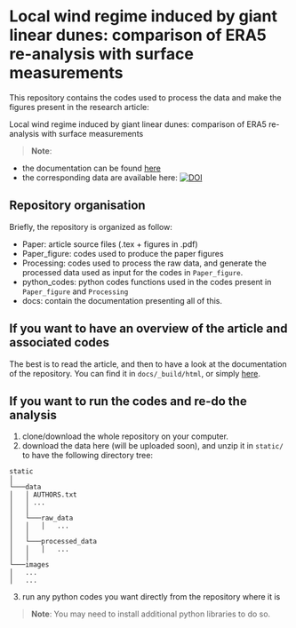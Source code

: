 # Local wind regime induced by giant linear dunes: comparison of ERA5 re-analysis with surface measurements

This repository contains the codes used to process the data and make the figures present in the research article:

Local wind regime induced by giant linear dunes: comparison of ERA5 re-analysis with surface measurements

> **Note**:
 - the documentation can be found [here](https://cgadal-papers.github.io/GiantDunes/)
 - the corresponding data are available here: <a href="https://doi.org/10.5281/zenodo.6343138"><img src="https://zenodo.org/badge/DOI/10.5281/zenodo.6343138.svg" alt="DOI"></a>


## Repository organisation

Briefly, the repository is organized as follow:

  - Paper: article source files (.tex + figures in .pdf)
  - Paper_figure: codes used to produce the paper figures
  - Processing: codes used to process the raw data, and generate the processed data used as input for the codes in `Paper_figure`.
  - python_codes: python codes functions used in the codes present in `Paper_figure` and `Processing`
  - docs: contain the documentation presenting all of this.

## If you want to have an overview of the article and associated codes

The best is to read the article, and then to have a look at the documentation of the repository. You can find it in `docs/_build/html`, or simply [here](https://cgadal-papers.github.io/GiantDunes/).

## If you want to run the codes and re-do the analysis

1. clone/download the whole repository on your computer.
2. download the data here (will be uploaded soon), and unzip it in `static/` to have the following directory tree:

  ```
  static
  │
  └───data
  │   │ AUTHORS.txt
  │   │ ...
  │   │
  │   └───raw_data
  │   │   │   ...
  │   │
  │   └───processed_data
  │   │   │   ...
  │   │
  └───images
  │   ...
  │   ...
  ```
3. run any python codes you want directly from the repository where it is

> **Note**: You may need to install additional python libraries to do so.
